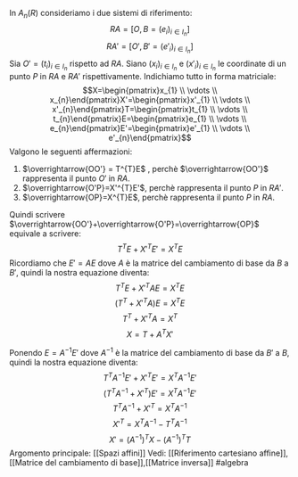 In $A_{n}(R)$ consideriamo i due sistemi di riferimento:$$RA=[O,B=(e_{i})_{i\in I_{n}}]$$$$RA'=[O',B' =(e'_{i})_{i\in I_{n}}]$$
Sia $O'=(t_{i})_{i\in I_{n}}$ rispetto ad $RA$.
Siano $(x_{i})_{i\in I_{n}}$ e $(x'_{i})_{i\in I_{n}}$ le coordinate di un punto $P$ in $RA$ e $RA'$ rispettivamente.
Indichiamo tutto in forma matriciale:$$X=\begin{pmatrix}x_{1} \\ \vdots \\ x_{n}\end{pmatrix}X'=\begin{pmatrix}x'_{1} \\ \vdots \\ x'_{n}\end{pmatrix}T=\begin{pmatrix}t_{1} \\ \vdots \\ t_{n}\end{pmatrix}E=\begin{pmatrix}e_{1} \\ \vdots \\ e_{n}\end{pmatrix}E'=\begin{pmatrix}e'_{1} \\ \vdots \\ e'_{n}\end{pmatrix}$$Valgono le seguenti affermazioni:
1) $\overrightarrow{OO'} = T^{T}E$ , perchè $\overrightarrow{OO'}$ rappresenta il punto $O'$ in $RA$.
2) $\overrightarrow{O'P}=X'^{T}E'$, perchè rappresenta il punto $P$ in $RA'$.
3) $\overrightarrow{OP}=X^{T}E$, perchè rappresenta il punto $P$ in $RA$.

Quindi scrivere $\overrightarrow{OO'}+\overrightarrow{O'P}=\overrightarrow{OP}$ equivale a scrivere:$$T^{T}E+X'^{T}E'=X^{T}E$$
Ricordiamo che $E' = AE$ dove $A$ è la matrice del cambiamento di base da $B$ a $B'$, quindi la nostra equazione diventa:$$T^{T}E+X'^{T}AE=X^{T}E$$$$(T^{T}+X'^{T}A)E=X^{T}E$$$$T^{T}+X'^{T}A=X^{T}$$
$$X=T+A^{T}X'$$

Ponendo $E=A^{-1}E'$ dove $A^{-1}$ è la matrice del cambiamento di base da $B'$ a $B$, quindi la nostra equazione diventa:$$T^{T}A^{-1}E'+X'^{T}E'=X^{T}A^{-1}E'$$$$(T^{T}A^{-1}+X'^{T})E'=X^{T}A^{-1}E'$$$$T^{T}A^{-1}+X'^{T}=X^{T}A^{-1}$$$$X'^{T}=X^{T}A^{-1}-T^{T}A^{-1}$$$$X'=(A^{-1})^{T}X-(A^{-1})^{T}T$$
Argomento principale: [[Spazi affini]]
Vedi: [[Riferimento cartesiano affine]],[[Matrice del cambiamento di base]],[[Matrice inversa]]
#algebra 